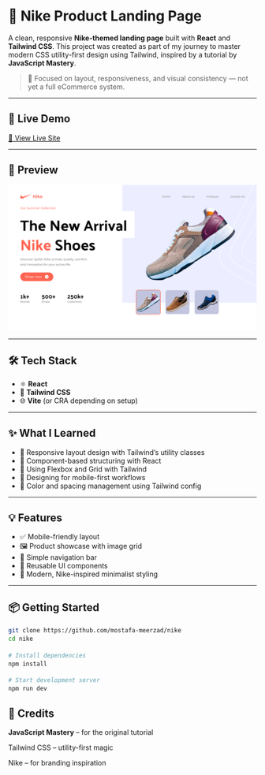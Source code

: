 # 👟 Nike Product Landing Page

A clean, responsive **Nike-themed landing page** built with **React** and **Tailwind CSS**. This project was created as part of my journey to master modern CSS utility-first design using Tailwind, inspired by a tutorial by **JavaScript Mastery**.

> 📘 Focused on layout, responsiveness, and visual consistency — not yet a full eCommerce system.

---

## 🚀 Live Demo

[🔗 View Live Site](https://serene-biscotti-6c2764.netlify.app/)

---

## 📸 Preview

![Homepage Preview](./nike.png)

---

## 🛠️ Tech Stack

- ⚛️ **React**
- 💨 **Tailwind CSS**
- 🌐 **Vite** (or CRA depending on setup)

---

## ✨ What I Learned

- 📐 Responsive layout design with Tailwind’s utility classes
- 🧩 Component-based structuring with React
- 🎯 Using Flexbox and Grid with Tailwind
- 📱 Designing for mobile-first workflows
- 🎨 Color and spacing management using Tailwind config

---

## 💡 Features

- ✅ Mobile-friendly layout
- 🖼️ Product showcase with image grid
- 🧭 Simple navigation bar
- 🔁 Reusable UI components
- 🎨 Modern, Nike-inspired minimalist styling

---

## 📦 Getting Started

```bash
git clone https://github.com/mostafa-meerzad/nike
cd nike

# Install dependencies
npm install

# Start development server
npm run dev
```

## 🙌 Credits

**JavaScript Mastery** – for the original tutorial

Tailwind CSS – utility-first magic

Nike – for branding inspiration
